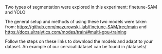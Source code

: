 Two types of segmentation were explored in this experiment: finetune-SAM and YOLO

The general setup and methods of using these two models were taken from: https://github.com/mazurowski-lab/finetune-SAM/tree/main and https://docs.ultralytics.com/modes/train/#multi-gpu-training

Follow the steps on these links to download the models and adapt to your dataset. An example of our cervical dataset can be found in /datasets/
